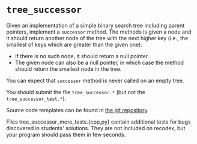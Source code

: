 # `tree_successor`

Given an implementation of a simple binary search tree including parent
pointers, implement a `successor` method. The methods is given a node
and it should return another node of the tree with the next higher key
(i.e., the smallest of keys which are greater than the given one).

- If there is no such node, it should return a null pointer.
- The given node can also be a null pointer, in which case the method should
  return the smallest node in the tree.

You can expect that `successor` method is never called on an empty tree.

You should submit the file `tree_successor.*` (but not the
`tree_successor_test.*`).

Source code templates can be found in [the git repository](https://gitlab.kam.mff.cuni.cz/datovky/assignments/-/tree/master).

Files tree_successor_more_tests.{cpp,py} contain additional tests
for bugs discovered in students' solutions. They are not included on
recodex, but your program should pass them in few seconds.
